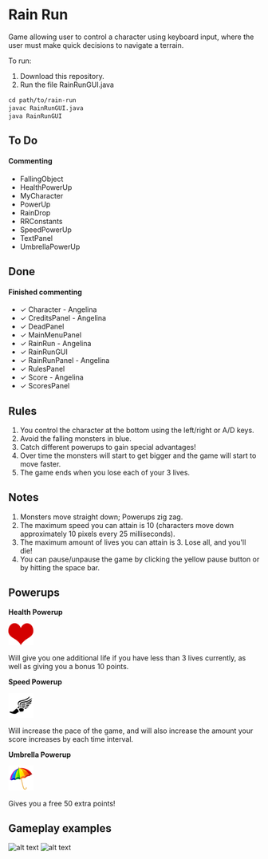 # Rain Run

Game allowing user to control a character using keyboard input, where the user must make quick decisions to navigate a terrain.

To run:
1. Download this repository.
2. Run the file RainRunGUI.java

```
cd path/to/rain-run
javac RainRunGUI.java
java RainRunGUI
```

## To Do

#### Commenting
* FallingObject
* HealthPowerUp
* MyCharacter
* PowerUp
* RainDrop
* RRConstants
* SpeedPowerUp
* TextPanel
* UmbrellaPowerUp

## Done

#### Finished commenting
* ✓ Character - Angelina
* ✓ CreditsPanel - Angelina
* ✓ DeadPanel
* ✓ MainMenuPanel
* ✓ RainRun - Angelina
* ✓ RainRunGUI
* ✓ RainRunPanel - Angelina
* ✓ RulesPanel
* ✓ Score - Angelina
* ✓ ScoresPanel

## Rules

1. You control the character at the bottom using the left/right or A/D keys.
2. Avoid the falling monsters in blue.
3. Catch different powerups to gain special advantages! 
4. Over time the monsters will start to get bigger and the game will start to move faster.
5. The game ends when you lose each of your 3 lives.

## Notes

1. Monsters move straight down; Powerups zig zag.
2. The maximum speed you can attain is 10 (characters move down approximately 10 pixels every 25 milliseconds).
3. The maximum amount of lives you can attain is 3. Lose all, and you'll die!
4. You can pause/unpause the game by clicking the yellow pause button or by hitting the space bar.

## Powerups

**Health Powerup**

![alt text][health]

Will give you one additional life if you have less than 3 lives currently, as well as giving you a bonus 10 points.

**Speed Powerup**

![alt text][speed]

Will increase the pace of the game, and will also increase the amount your score increases by each time interval.

**Umbrella Powerup**

![alt text][umbrella]

Gives you a free 50 extra points!

## Gameplay examples

![alt text][menu] ![alt text][gameplay]

[health]: images/heart2.png "Health Powerup"
[speed]: images/speed2.png "Speed Powerup"
[umbrella]: images/umbrella2.png "Umbrella Powerup"
[menu]: https://giphy.com/gifs/l4Epd3ULnVFSuEtNe "Menu options"
[gameplay]: https://giphy.com/gifs/26n8D7s7sj6agImlO "Gameplay"
